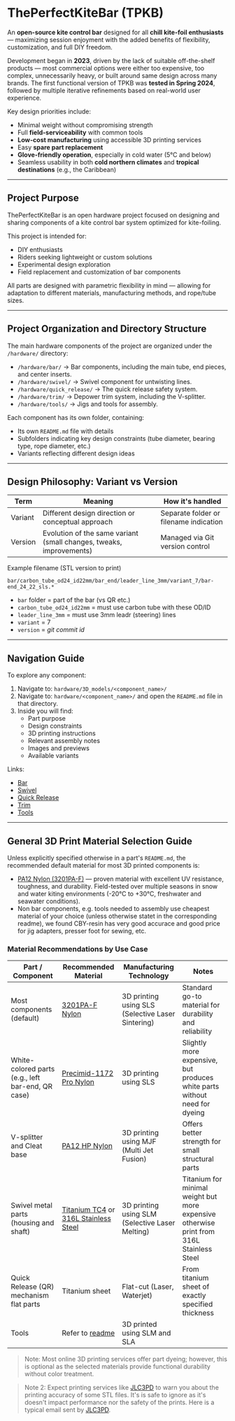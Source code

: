 # ThePerfectKiteBar (TPKB)

An **open-source kite control bar** designed for all **chill kite-foil enthusiasts** — maximizing session enjoyment with the added benefits of flexibility, customization, and full DIY freedom.

Development began in **2023**, driven by the lack of suitable off-the-shelf products — most commercial options were either too expensive, too complex, unnecessarily heavy, or built around same design across many brands.
The first functional version of TPKB was **tested in Spring 2024**, followed by multiple iterative refinements based on real-world user experience.

Key design priorities include:
- Minimal weight without compromising strength
- Full **field-serviceability** with common tools
- **Low-cost manufacturing** using accessible 3D printing services
- Easy **spare part replacement**
- **Glove-friendly operation**, especially in cold water (5°C and below)
- Seamless usability in both **cold northern climates** and **tropical destinations** (e.g., the Caribbean)

---

## Project Purpose

ThePerfectKiteBar is an open hardware project focused on designing and sharing components of a kite control bar system optimized for kite-foiling.

This project is intended for:

- DIY enthusiasts
- Riders seeking lightweight or custom solutions
- Experimental design exploration
- Field replacement and customization of bar components

All parts are designed with parametric flexibility in mind — allowing for adaptation to different materials, manufacturing methods, and rope/tube sizes.

---

## Project Organization and Directory Structure

The main hardware components of the project are organized under the `/hardware/` directory:

- `/hardware/bar/` → Bar components, including the main tube, end pieces, and center inserts.
- `/hardware/swivel/` → Swivel component for untwisting lines.
- `/hardware/quick_release/` → The quick release safety system.
- `/hardware/trim/` → Depower trim system, including the V-splitter.
- `/hardware/tools/` → Jigs and tools for assembly.

Each component has its own folder, containing:

- Its own `README.md` file with details
- Subfolders indicating key design constraints (tube diameter, bearing type, rope diameter, etc.)
- Variants reflecting different design ideas

---

## Design Philosophy: Variant vs Version

| Term    | Meaning                                                             | How it's handled                       |
| ------- | ------------------------------------------------------------------- | -------------------------------------- |
| Variant | Different design direction or conceptual approach                   | Separate folder or filename indication |
| Version | Evolution of the same variant (small changes, tweaks, improvements) | Managed via Git version control        |

Example filename (STL version to print)

```text
bar/carbon_tube_od24_id22mm/bar_end/leader_line_3mm/variant_7/bar-end_24_22_sls.*
```

- `bar` folder = part of the bar (vs QR etc.)
- `carbon_tube_od24_id22mm` = must use carbon tube with these OD/ID
- `leader_line_3mm` = must use 3mm leadr (steering) lines 
- `variant` = 7 
- `version` = _git commit id_

---

## Navigation Guide

To explore any component:

1. Navigate to: `hardware/3D_models/<component_name>/`
1. Navigate to: `hardware/<component_name>/` and open the `README.md` file in that directory.
3. Inside you will find:
   - Part purpose
   - Design constraints
   - 3D printing instructions
   - Relevant assembly notes
   - Images and previews
   - Available variants

Links:

- [Bar](hardware/bar/README.md)
- [Swivel](hardware/swivel/README.md)
- [Quick Release](hardware/quick_release/README.md)
- [Trim](hardware/trim/README.md)
- [Tools](hardware/tools/README.md)


---

## General 3D Print Material Selection Guide

Unless explicitly specified otherwise in a part's `README.md`, the recommended default material for most 3D printed components is:

- [PA12 Nylon (3201PA-F)](https://jlc3dp.com/help/article/3201PA-F-Nylon) — proven material with excellent UV resistance, toughness, and durability. Field-tested over multiple seasons in snow and water kiting environments (-20°C to +30°C, freshwater and seawater conditions).
- Non bar components, e.g. tools needed to assembly use cheapest material of your choice (unless otherwise statet in the corresponding readme), we found CBY-resin has very good accurace and good price for jig adapters, presser foot for sewing, etc.

### Material Recommendations by Use Case

| Part / Component | Recommended Material | Manufacturing Technology | Notes |
|------------------|----------------------|-------------------------|-------|
| Most components (default) | [3201PA-F Nylon](https://jlc3dp.com/help/article/3201PA-F-Nylon) | 3D printing using SLS (Selective Laser Sintering) | Standard go-to material for durability and reliability |
| White-colored parts (e.g., left bar-end, QR case) | [Precimid-1172 Pro Nylon](https://jlc3dp.com/help/article/Precimid-1172-Pro) | 3D printing using SLS | Slightly more expensive, but produces white parts without need for dyeing |
| V-splitter and Cleat base | [PA12 HP Nylon](https://jlc3dp.com/help/article/PA12-HP-Nylon) | 3D printing using MJF (Multi Jet Fusion) | Offers better strength for small structural parts |
| Swivel metal parts (housing and shaft) | [Titanium TC4](https://jlc3dp.com/help/article/titanium-tc4) or [316L Stainless Steel](https://jlc3dp.com/help/article/316L-Stainless-Steel)| 3D printing using SLM (Selective Laser Melting) | Titanium for minimal weight but more expensive otherwise print from 316L Stainless Steel |
| Quick Release (QR) mechanism flat parts | Titanium sheet | Flat-cut (Laser, Waterjet) | From titanium sheet of exactly specified thickness |
| Tools | Refer to [readme](./hardware//tools/README.md) | 3D printed using SLM and SLA | |

> Note: Most online 3D printing services offer part dyeing; however, this is optional as the selected materials provide functional durability without color treatment.

> Note 2: Expect printing services like [JLC3PD](https://jlc3dp.com/) to warn you about the printing accuracy of some STL files. It's is safe to ignore as it's doesn't impact performance nor the safety of the prints. Here is a typical email sent by [JLC3PD](./images/jlc3dp_warning.jpeg).
